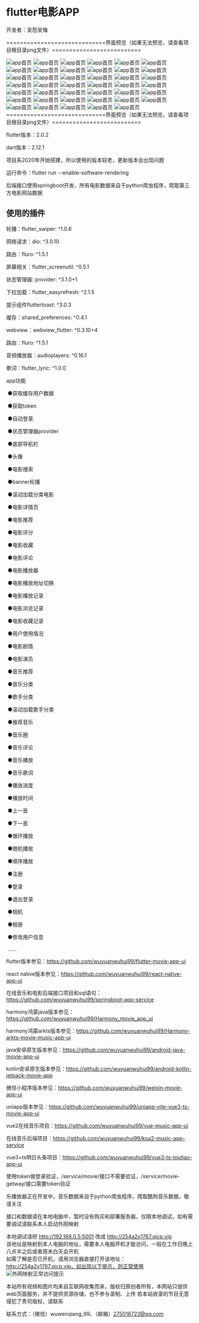 # flutter电影APP

开发者：吴怨吴悔

=============================界面预览（如果无法预览，请查看项目根目录png文件）==========================

![app首页](./新版电影APP整体预览图.jpg)
![app首页](电影预览1.png)
![app首页](电影预览2.png)
![app首页](电影预览3.png)
![app首页](电影预览4.png)
![app首页](电影预览5.png)
![app首页](电影预览6.png)
![app首页](电影预览7.png)
![app首页](电影预览8.png)
![app首页](电影预览9.png)
![app首页](电影预览9-1.png)
![app首页](电影预览9-2.png)
![app首页](电影预览9-3.png)
![app首页](电影预览9-4.png)
![app首页](电影预览10.png)
![app首页](电影预览11.png)
![app首页](电影预览12.png)
![app首页](电影预览13.jpg)
![app首页](电影预览14.jpg)
![app首页](电影预览15.png)
![app首页](音乐首页.jpg)
![app首页](音乐推荐.jpg)
![app首页](音乐朋友圈1.jpg)
![app首页](音乐朋友圈2.png)
![app首页](音乐我的1.jpg)
![app首页](音乐我的2.png)
![app首页](音乐播放页.png)
![app首页](音乐播放页-播放模式切换.png)
![app首页](音乐播放页-收藏音乐.png)
![app首页](音乐播放页-创建收藏夹.png)
![app首页](音乐播放页-评论.png)
![app首页](音乐分享.png)
![app首页](音乐分享-权限选择.png)
![app首页](音乐歌词页.png)
![app首页](音乐歌手页.png)
![app首页](音乐搜索记录.png)
![app首页](音乐搜索列表.png)
![app首页](音乐点赞和评论.png)
![app首页](音乐圈评论.png)
![app首页](音乐收藏列表.png)
![app首页](音乐列表页.png)
=============================界面预览（如果无法预览，请查看项目根目录png文件）==========================


flutter版本：2.0.2

dart版本：2.12.1

项目系2020年开始搭建，所以使用的版本较老，更新版本会出现问题

运行命令：flutter run --enable-software-rendering

后端接口使用springboot开发，所有电影数据来自于python爬虫程序，爬取第三方电影网站数据

## 使用的插件

轮播：flutter_swiper: ^1.0.6   

网络请求：dio: ^3.0.10   

路由：fluro: ^1.5.1    

屏幕相关：flutter_screenutil: ^0.5.1   

状态管理器: provider: ^3.1.0+1	

下拉加载：flutter_easyrefresh: ^2.1.5

提示组件fluttertoast: ^3.0.3

缓存：shared_preferences: ^0.4.1

webview：webview_flutter: ^0.3.10+4

路由：fluro: ^1.5.1

音频播放器：audioplayers: ^0.16.1

歌词：flutter_lyric: ^1.0.0



app功能

​	●获取缓存用户数据

​	●获取token

​	●自动登录

​	●状态管理器provider

​	●底部导航栏

​	●头像

​	●电影搜索

​	●banner轮播

​	●滚动加载分类电影

​	●电影详情页

​	●电影推荐

​	●电影评分

​	●电影收藏

​	●电影评论

​	●电影播放器

​	●电影播放地址切换

​	●电影播放记录

​	●电影浏览记录

​	●电影收藏记录

​	●用户使用情况

​	●电影剧情

​	●电影演员

​	●音乐推荐

​	●音乐分类

​	●歌手分类

​	●滚动加载歌手分类

​	●推荐音乐

​	●音乐圈

​	●音乐评论

​	●音乐播放

​	●音乐歌词

​	●播放进度

​	●播放时间

​	●上一首

​	●下一首

​	●循环播放

​	●随机播放

​	●顺序播放

​	●注册

​	●登录

​	●退出登录

​	●相机

​	●相册

​	●修改用户信息

​	......

flutter版本参见：https://github.com/wuyuanwuhui99/flutter-movie-app-ui   

react native版本参见：https://github.com/wuyuanwuhui99/react-native-app-ui   

在线音乐和电影后端接口项目和sql语句：https://github.com/wuyuanwuhui99/springboot-app-service   

harmony鸿蒙java版本参见：https://github.com/wuyuanwuhui99/Harmony_movie_app_ui   

harmony鸿蒙arkts版本参见：https://github.com/wuyuanwuhui99/Harmony-arkts-movie-music-app-ui   

java安卓原生版本参见：https://github.com/wuyuanwuhui99/android-java-movie-app-ui   

kotlin安卓原生版本参见：https://github.com/wuyuanwuhui99/android-kotlin-jetpack-movie-app   

微信小程序版本参见：https://github.com/wuyuanwuhui99/weixin-movie-app-ui   

uniapp版本参见：https://github.com/wuyuanwuhui99/uniapp-vite-vue3-ts-movie-app-ui   

vue2在线音乐项目：https://github.com/wuyuanwuhui99/vue-music-app-ui   

在线音乐后端项目：https://github.com/wuyuanwuhui99/koa2-music-app-service   

vue3+ts明日头条项目：https://github.com/wuyuanwuhui99/vue3-ts-toutiao-app-ui   

使用token做登录验证，/service/movie/接口不需要验证，/service/movie-getway/接口需要token验证   

乐播放器正在开发中，音乐数据来自于python爬虫程序，爬取酷狗音乐数据，敬请关注   

接口和数据请在本地电脑中，暂时没有购买和部署服务器，仅限本地调试，如有需要调试请联系本人启动外网映射   

本地调试请把 http://192.168.0.5:5001 改成 http://254a2y1767.qicp.vip    
该地址是映射到本人电脑的地址，需要本人电脑开机才能访问，一般在工作日晚上八点半之后或者周末白天会开机   
如需了解是否已开机，请用浏览器直接打开该地址：http://254a2y1767.qicp.vip，如出现以下提示，则正常使用   
![外网映射正常访问提示](外网映射正常访问提示.png)

本站所有视频和图片均来自互联网收集而来，版权归原创者所有，本网站只提供web页面服务，并不提供资源存储，也不参与录制、上传 若本站收录的节目无意侵犯了贵司版权，请联系   

联系方式：（微信）wuwenqiang_99、（邮箱）275018723@qq.com
